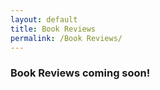 ```yaml
---
layout: default
title: Book Reviews
permalink: /Book Reviews/
---
```


### Book Reviews coming soon!
